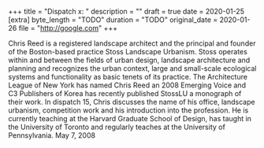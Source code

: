 +++
title = "Dispatch x: "
description = ""
draft = true
date = 2020-01-25
[extra]
byte_length = "TODO"
duration = "TODO"
original_date = 2020-01-26
file = "http://google.com"
+++

Chris Reed is a registered landscape architect and the principal and founder of the Boston-based practice Stoss Landscape Urbanism. Stoss operates within and between the fields of urban design, landscape architecture and planning and recognizes the urban context, large and small-scale ecological systems and functionality as basic tenets of its practice. The Architecture League of New York has named Chris Reed an 2008 Emerging Voice and C3 Publishers of Korea has recently published StossLU a monograph of their work. In dispatch 15, Chris discusses the name of his office, landscape urbanism, competition work and his introduction into the profession. He is currently teaching at the Harvard Graduate School of Design, has taught in the University of Toronto and regularly teaches at the University of Pennsylvania. May 7, 2008
